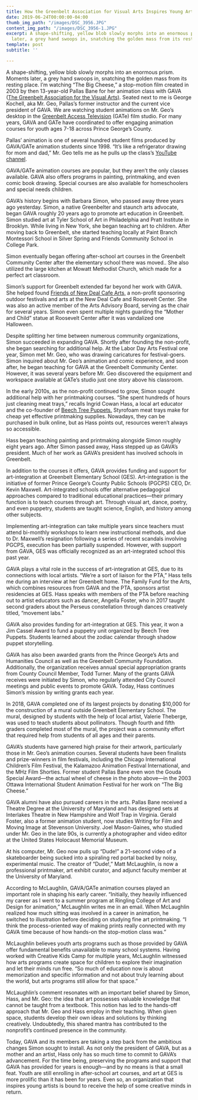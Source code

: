 ```yaml
---
title: How the Greenbelt Association for Visual Arts Inspires Young Artists
date: 2019-06-24T00:00:00-04:00
thumb_img_path: "/images/DSC_3956.JPG"
content_img_path: "/images/DSC_3956-1.JPG"
excerpt: A shape-shifting, yellow blob slowly morphs into an enormous prism. Moments
  later, a grey hand swoops in, snatching the golden mass from its resting place.
template: post
subtitle: ''

---
```

A shape-shifting, yellow blob slowly morphs into an enormous prism. Moments later, a grey hand swoops in, snatching the golden mass from its resting place. I’m watching “The Big Cheese,” a stop-motion film created in 2003 by then 13-year-old Pallas Bane for her animation class with GAVA ([The Greenbelt Association for the Visual Arts)](http://www.gavaonline.org/). Seated next to me is George Kochell, aka Mr. Geo, Pallas’s former instructor and the current vice president of GAVA. We are watching student animations on Mr. Geo’s desktop in the [Greenbelt Access Television](https://www.greenbeltaccesstv.org/) (GATe) film studio. For many years, GAVA and GATe have coordinated to offer engaging animation courses for youth ages 7-18 across Prince George’s County.

Pallas’ animation is one of several hundred student films produced by GAVA/GATe animation students since 1998. “It’s like a refrigerator drawing for mom and dad,” Mr. Geo tells me as he pulls up the class’s [YouTube channel](https://www.youtube.com/channel/UC8_VZNBjVb_e6D4AwA5E4uw).

GAVA/GATe animation courses are popular, but they aren’t the only classes available. GAVA also offers programs in painting, printmaking, and even comic book drawing. Special courses are also available for homeschoolers and special needs children.

GAVA’s history begins with Barbara Simon, who passed away three years ago yesterday. Simon, a native Greenbelter and staunch arts advocate, began GAVA roughly 20 years ago to promote art education in Greenbelt. Simon studied art at Tyler School of Art in Philadelphia and Pratt Institute in Brooklyn. While living in New York, she began teaching art to children. After moving back to Greenbelt, she started teaching locally at Paint Branch Montessori School in Silver Spring and Friends Community School in College Park.

Simon eventually began offering after-school art courses in the Greenbelt Community Center after the elementary school there was moved.. She also utilized the large kitchen at Mowatt Methodist Church, which made for a perfect art classroom.

Simon’s support for Greenbelt extended far beyond her work with GAVA. She helped found [Friends of New Deal Cafe Arts,](https://www.newdealcafe.com/about-us/fondca/) a non-profit sponsoring outdoor festivals and arts at the New Deal Cafe and Roosevelt Center. She was also an active member of the Arts Advisory Board, serving as the chair for several years. Simon even spent multiple nights guarding the “Mother and Child” statue at Roosevelt Center after it was vandalized one Halloween.

Despite splitting her time between numerous community organizations, Simon succeeded in expanding GAVA. Shortly after founding the non-profit, she began searching for additional help. At the Labor Day Arts Festival one year, Simon met Mr. Geo, who was drawing caricatures for festival-goers. Simon inquired about Mr. Geo’s animation and comic experience, and soon after, he began teaching for GAVA at the Greenbelt Community Center. However, it was several years before Mr. Geo discovered the equipment and workspace available at GATe’s studio just one story above his classroom.

In the early 2010s, as the non-profit continued to grow, Simon sought additional help with her printmaking courses. “She spent hundreds of hours just cleaning meat trays,” recalls Ingrid Cowan Hass, a local art educator and the co-founder of [Beech Tree Puppets.](https://www.beechtreepuppets.com/) Styrofoam meat trays make for cheap yet effective printmaking supplies. Nowadays, they can be purchased in bulk online, but as Hass points out, resources weren’t always so accessible.

Hass began teaching painting and printmaking alongside Simon roughly eight years ago. After Simon passed away, Hass stepped up as GAVA’s president. Much of her work as GAVA’s president has involved schools in Greenbelt.

In addition to the courses it offers, GAVA provides funding and support for art-integration at Greenbelt Elementary School (GES). Art-integration is the initiative of former Prince George’s County Public Schools (PGCPS) CEO, Dr. Kevin Maxwell. Art-integrated schools offer alternative pedagogical approaches compared to traditional educational practices—their primary function is to teach courses through art. Through visual art, dance, poetry, and even puppetry, students are taught science, English, and history among other subjects.

Implementing art-integration can take multiple years since teachers must attend bi-monthly workshops to learn new instructional methods, and due to Dr. Maxwell’s resignation following a series of recent scandals involving PGCPS, execution has been partially suspended. However, with support from GAVA, GES was officially recognized as an art-integrated school this past year.

GAVA plays a vital role in the success of art-integration at GES, due to its connections with local artists. “We’re a sort of liaison for the PTA,” Hass tells me during an interview at her Greenbelt home. The Family Fund for the Arts, which combines resources from GAVA and the PTA, sponsors artist residencies at GES. Hass speaks with members of the PTA before reaching out to artist educators such as dancer, Angella Foster, who in 2017 taught second graders about the Perseus constellation through dances creatively titled, “movement labs.”

GAVA also provides funding for art-integration at GES. This year, it won a Jim Cassel Award to fund a puppetry unit organized by Beech Tree Puppets. Students learned about the zodiac calendar through shadow puppet storytelling.

GAVA has also been awarded grants from the Prince George’s Arts and Humanities Council as well as the Greenbelt Community Foundation. Additionally, the organization receives annual special appropriation grants from County Council Member, Todd Turner. Many of the grants GAVA receives were initiated by Simon, who regularly attended City Council meetings and public events to promote GAVA. Today, Hass continues Simon’s mission by writing grants each year.

In 2018, GAVA completed one of its largest projects by donating $10,000 for the construction of a mural outside Greenbelt Elementary School. The mural, designed by students with the help of local artist, Valerie Theberge, was used to teach students about pollinators. Though fourth and fifth graders completed most of the mural, the project was a community effort that required help from students of all ages and their parents.

GAVA’s students have garnered high praise for their artwork, particularly those in Mr. Geo’s animation courses. Several students have been finalists and prize-winners in film festivals, including the Chicago International Children’s Film Festival, the Kalamazoo Animation Festival International, and the MHz Film Shorties. Former student Pallas Bane even won the Gouda Special Award—the actual wheel of cheese in the photo above—in the 2003 Ottawa International Student Animation Festival for her work on “The Big Cheese.”

GAVA alumni have also pursued careers in the arts. Pallas Bane received a Theatre Degree at the University of Maryland and has designed sets at Interlakes Theatre in New Hampshire and Wolf Trap in Virginia. Gerald Foster, also a former animation student, now studies Writing for Film and Moving Image at Stevenson University. Joel Mason-Gaines, who studied under Mr. Geo in the late 90s, is currently a photographer and video editor at the United States Holocaust Memorial Museum.

At his computer, Mr. Geo now pulls up “Dude!” a 21-second video of a skateboarder being sucked into a spiraling red portal backed by noisy, experimental music. The creator of “Dude!,” Matt McLaughlin, is now a professional printmaker, art exhibit curator, and adjunct faculty member at the University of Maryland.

According to McLaughlin, GAVA/GATe animation courses played an important role in shaping his early career. “Initially, they heavily influenced my career as I went to a summer program at Ringling College of Art and Design for animation,” McLaughlin writes me in an email. When McLaughlin realized how much sitting was involved in a career in animation, he switched to illustration before deciding on studying fine art printmaking. “I think the process-oriented way of making prints really connected with my GAVA time because of how hands-on the stop-motion class was.”

McLaughlin believes youth arts programs such as those provided by GAVA offer fundamental benefits unavailable to many school systems. Having worked with Creative Kids Camp for multiple years, McLaughlin witnessed how arts programs create space for children to explore their imagination and let their minds run free. “So much of education now is about memorization and specific information and not about truly learning about the world, but arts programs still allow for that space.”

McLaughlin’s comment resonates with an important belief shared by Simon, Hass, and Mr. Geo: the idea that art possesses valuable knowledge that cannot be taught from a textbook. This notion has led to the hands-off approach that Mr. Geo and Hass employ in their teaching. When given space, students develop their own ideas and solutions by thinking creatively. Undoubtedly, this shared mantra has contributed to the nonprofit’s continued presence in the community.

Today, GAVA and its members are taking a step back from the ambitious changes Simon sought to install. As not only the president of GAVA, but as a mother and an artist, Hass only has so much time to commit to GAVA’s advancement. For the time being, preserving the programs and support that GAVA has provided for years is enough—and by no means is that a small feat. Youth are still enrolling in after-school art courses, and art at GES is more prolific than it has been for years. Even so, an organization that inspires young artists is bound to receive the help of some creative minds in return.